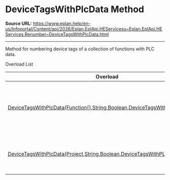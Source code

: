 # DeviceTagsWithPlcData Method

**Source URL:** https://www.eplan.help/en-us/Infoportal/Content/api/2026/Eplan.EplApi.HEServicesu~Eplan.EplApi.HEServices.Renumber~DeviceTagsWithPlcData.html

---

Method for numbering device tags of a collection of functions with PLC data.

Overload List

| Overload | Description |
| --- | --- |
| [DeviceTagsWithPlcData(Function[],String,Boolean,DeviceTagsWithPLCOverwrition)](topic1434.html) | Method for numbering device tags of a collection of functions with PLC data. |
| [DeviceTagsWithPlcData(Project,String,Boolean,DeviceTagsWithPLCOverwrition)](topic1435.html) | Method for numbering device tags of a project with PLC data. |
